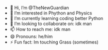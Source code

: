 - 👋 Hi, I’m @TheNewGuardian
- 👀 I’m interested in Phython and Physics
- 🌱 I’m currently learning coding better Python
- 💞️ I’m looking to collaborate on: idk man
- 📫 How to reach me: idk man
- 😄 Pronouns: he/him
- ⚡ Fun fact: Im touching Grass (sometimes)

<!---
TheNewGuardian/TheNewGuardian is a ✨ special ✨ repository because its `README.md` (this file) appears on your GitHub profile.
You can click the Preview link to take a look at your changes.
--->

